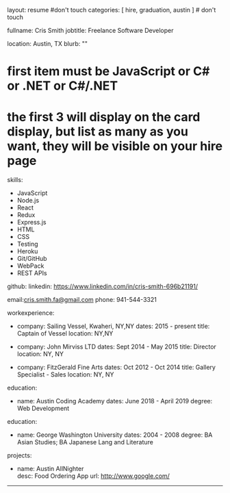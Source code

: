 layout: resume #don't touch
categories: [ hire, graduation, austin ] # don't touch

fullname: Cris Smith
jobtitle: Freelance Software Developer

location: Austin, TX
blurb: ""

# first item must be JavaScript or C# or .NET or C#/.NET
# the first 3 will display on the card display, but list as many as you want, they will be visible on your hire page
skills:
  - JavaScript
  - Node.js
  - React
  - Redux
  - Express.js
  - HTML
  - CSS
  - Testing
  - Heroku
  - Git/GitHub
  - WebPack
  - REST APIs

github:
linkedin: https://www.linkedin.com/in/cris-smith-696b21191/

email:cris.smith.fa@gmail.com
phone: 941-544-3321

workexperience:
  - company: Sailing Vessel, Kwaheri, NY,NY
    dates: 2015 - present
    title: Captain of Vessel
    location: NY,NY

  - company: John Mirviss LTD
    dates: Sept 2014 - May 2015
    title: Director
    location: NY, NY

  - company: FitzGerald Fine Arts
    dates: Oct 2012 - Oct 2014
    title: Gallery Specialist - Sales
    location: NY, NY

education:
  - name: Austin Coding Academy
    dates: June 2018 - April 2019
    degree: Web Development

education:
  - name: George Washington University
    dates: 2004 - 2008
    degree: BA Asian Studies; BA Japanese Lang and Literature

projects:
  - name: Austin AllNighter  
    desc: Food Ordering App
    url: http://www.google.com/

---
